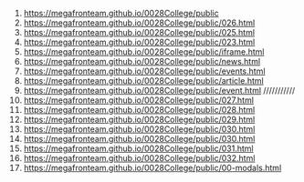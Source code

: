 <!-- -->

1. <https://megafronteam.github.io/0028College/public>
1. <https://megafronteam.github.io/0028College/public/026.html>
1. <https://megafronteam.github.io/0028College/public/025.html>
1. <https://megafronteam.github.io/0028College/public/023.html>
1. <https://megafronteam.github.io/0028College/public/iframe.html>
1. <https://megafronteam.github.io/0028College/public/news.html>
1. <https://megafronteam.github.io/0028College/public/events.html>
1. <https://megafronteam.github.io/0028College/public/article.html>
1. <https://megafronteam.github.io/0028College/public/event.html>
///////////
1. <https://megafronteam.github.io/0028College/public/027.html>
1. <https://megafronteam.github.io/0028College/public/028.html>
1. <https://megafronteam.github.io/0028College/public/029.html>
1. <https://megafronteam.github.io/0028College/public/030.html>
1. <https://megafronteam.github.io/0028College/public/030.html>
1. <https://megafronteam.github.io/0028College/public/031.html>
1. <https://megafronteam.github.io/0028College/public/032.html>
1. <https://megafronteam.github.io/0028College/public/00-modals.html>